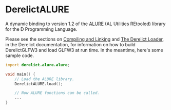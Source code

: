 DerelictALURE
===========

A dynamic binding to version 1.2 of the [ALURE][1] (AL Utilities REtooled) library for the D Programming Language.

Please see the sections on [Compiling and Linking][2] and [The Derelict Loader][3], in the Derelict documentation, for information on how to build DerelictGLFW3 and load GLFW3 at run time. In the meantime, here's some sample code.

```D
import derelict.alure.alure;

void main() {
    // Load the ALURE library.
    DerelictALURE.load();

    // Now ALURE functions can be called.
    ...
}
```

[1]: http://kcat.strangesoft.net/alure.html
[2]: http://derelictorg.github.io/building/overview/
[3]: http://derelictorg.github.io/loading/loader/
